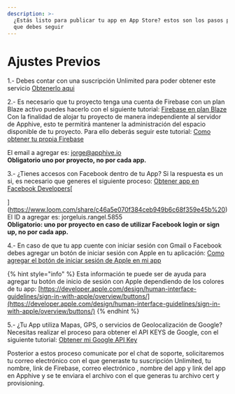 ```yaml
---
description: >-
  ¿Estás listo para publicar tu app en App Store? estos son los pasos previos
  que debes seguir
---
```


# Ajustes Previos

1.- Debes contar con una suscripción Unlimited para poder obtener este servicio [Obtenerlo aqui](https://apphive.io/es/precio)  
  
2.- Es necesario que tu proyecto tenga una cuenta de Firebase con un plan Blaze activo puedes hacerlo con el siguiente tutorial: [Firebase en plan Blaze](https://comunidad.apphive.io/t/importante-actualizacion-de-google-firebase-de-plan-free-a-plan-blaze/1169) Con la finalidad de alojar tu proyecto de manera independiente al servidor de Apphive, esto te permitirá mantener la administración del espacio disponible de tu proyecto. Para ello deberás seguir este tutorial: [Como obtener tu propia Firebase](https://www.loom.com/share/c46a5e070f384ceb949b6c68f359e45b%20)

El email a agregar es: [jorge@apphive.io](mailto:jorge@apphive.io)  
**Obligatorio uno por proyecto, no por cada app.**  
  
3.- ¿Tienes accesos con Facebook dentro de tu App? Si la respuesta es un si, es necesario que generes el siguiente proceso: [Obtener app en Facebook Developers](https://drive.google.com/file/d/1cq0QWbMB4wsSEk_qC3WlLhqXWfKhLpTU/view)[  
  
](https://www.loom.com/share/c46a5e070f384ceb949b6c68f359e45b%20)El ID a agregar es: jorgeluis.rangel.5855   
**Obligatorio: uno por proyecto en caso de utilizar Facebook login or sign up, no por cada app.**  
  
4.- En caso de que tu app cuente con iniciar sesión con Gmail o Facebook debes agregar un botón de iniciar sesión con Apple en tu aplicación: [Como agregar el botón de iniciar sesión de Apple en mi app](https://www.loom.com/share/57bd9c24217c43e2ae27da32085122ce?focus_title=1&muted=1)

{% hint style="info" %}
Esta información te puede ser de ayuda para agregar tu botón de inicio de sesión con Apple dependiendo de los colores de tu app: [https://developer.apple.com/design/human-interface-guidelines/sign-in-with-apple/overview/buttons/](https://developer.apple.com/design/human-interface-guidelines/sign-in-with-apple/overview/buttons/)
{% endhint %}

5.- ¿Tu App utiliza Mapas, GPS, o servicios de Geolocalización de Google? Necesitas realizar el proceso para obtener el API KEYS de Google, con el siguiente tutorial: [Obtener mi Google API Key](https://comunidad.apphive.io/t/api-google-maps-no-carga-el-autocomplete-de-direcciones/33)  
  
Posterior a estos proceso comunicate por el chat de soporte, solicitaremos tu correo electrónico con el que generaste tu suscripción Unlimited, tu nombre, link de Firebase, correo electrónico , nombre del app y link del app en Apphive y se te enviara el archivo con el que generas tu archivo cert y provisioning.

